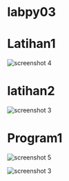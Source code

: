 # labpy03

# Latihan1
![screenshot 4](https://user-images.githubusercontent.com/46735790/53014460-1fc2e980-347b-11e9-9d85-65a56148cde6.png)

# latihan2
![screenshot 3](https://user-images.githubusercontent.com/46735790/53014456-1df92600-347b-11e9-9e98-8f82ccc3f761.png)


# Program1
![screenshot 5](https://user-images.githubusercontent.com/46735790/53014467-27828e00-347b-11e9-831d-dace680348c1.png)

![screenshot 3](https://user-images.githubusercontent.com/46735790/53014456-1df92600-347b-11e9-9e98-8f82ccc3f761.png)
